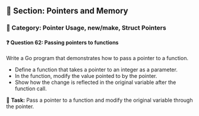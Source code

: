 ## 📘 Section: Pointers and Memory  
### 🔹 Category: Pointer Usage, new/make, Struct Pointers  
#### ❓ Question 62: Passing pointers to functions

Write a Go program that demonstrates how to pass a pointer to a function.

- Define a function that takes a pointer to an integer as a parameter.
- In the function, modify the value pointed to by the pointer.
- Show how the change is reflected in the original variable after the function call.

🔧 **Task:** Pass a pointer to a function and modify the original variable through the pointer.

